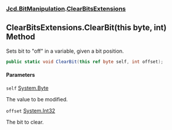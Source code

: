 ### [Jcd.BitManipulation](Jcd.BitManipulation.md 'Jcd.BitManipulation').[ClearBitsExtensions](Jcd.BitManipulation.ClearBitsExtensions.md 'Jcd.BitManipulation.ClearBitsExtensions')

## ClearBitsExtensions.ClearBit(this byte, int) Method

Sets bit to "off" in a variable, given a bit position.

```csharp
public static void ClearBit(this ref byte self, int offset);
```
#### Parameters

<a name='Jcd.BitManipulation.ClearBitsExtensions.ClearBit(thisbyte,int).self'></a>

`self` [System.Byte](https://docs.microsoft.com/en-us/dotnet/api/System.Byte 'System.Byte')

The value to be modified.

<a name='Jcd.BitManipulation.ClearBitsExtensions.ClearBit(thisbyte,int).offset'></a>

`offset` [System.Int32](https://docs.microsoft.com/en-us/dotnet/api/System.Int32 'System.Int32')

The bit to clear.